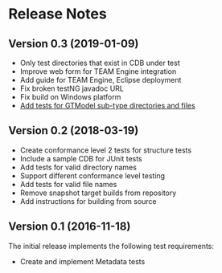 
# Release Notes

## Version 0.3 (2019-01-09)

- Only test directories that exist in CDB under test
- Improve web form for TEAM Engine integration
- Add guide for TEAM Engine, Eclipse deployment
- Fix broken testNG javadoc URL
- Fix build on Windows platform
- [Add tests for GTModel sub-type directories and files](https://github.com/opengeospatial/ets-cdb10/issues/1)

## Version 0.2 (2018-03-19)

- Create conformance level 2 tests for structure tests
- Include a sample CDB for JUnit tests
- Add tests for valid directory names
- Support different conformance level testing
- Add tests for valid file names
- Remove snapshot target builds from repository
- Add instructions for building from source

## Version 0.1 (2016-11-18)

The initial release implements the following test requirements:

- Create and implement Metadata tests
